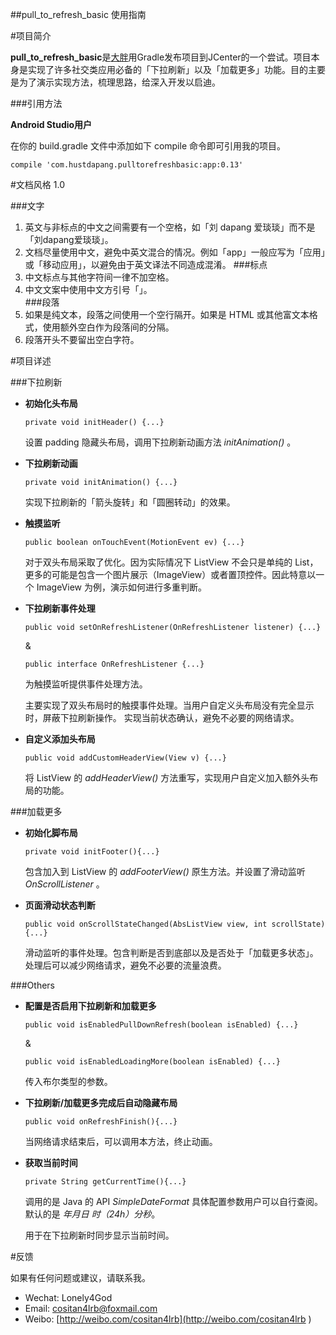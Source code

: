 ##pull_to_refresh_basic 使用指南    

#项目简介

**pull_to_refresh_basic**是[大胖](http://www.dapang.cc)用Gradle发布项目到JCenter的一个尝试。项目本身是实现了许多社交类应用必备的「下拉刷新」以及「加载更多」功能。目的主要是为了演示实现方法，梳理思路，给深入开发以启迪。 

###引用方法
    
**Android Studio用户**            

在你的 build.gradle 文件中添加如下 compile 命令即可引用我的项目。

  `compile 'com.hustdapang.pulltorefreshbasic:app:0.13'`  
    
    
#文档风格 1.0   
    
###文字   
1. 英文与非标点的中文之间需要有一个空格，如「刘 dapang 爱琰琰」而不是「刘dapang爱琰琰」。   
2. 文档尽量使用中文，避免中英文混合的情况。例如「app」一般应写为「应用」或「移动应用」，以避免由于英文译法不同造成混淆。 
###标点   
1. 中文标点与其他字符间一律不加空格。    
2. 中文文案中使用中文方引号「」。  
###段落   
1. 如果是纯文本，段落之间使用一个空行隔开。如果是 HTML 或其他富文本格式，使用额外空白作为段落间的分隔。    
2. 段落开头不要留出空白字符。

    
#项目详述  

###下拉刷新

-  **初始化头布局**            
    
    `private void initHeader() {...}`
        
     设置 padding 隐藏头布局，调用下拉刷新动画方法 *initAnimation()* 。    

- **下拉刷新动画**    
    
    `private void initAnimation() {...}`    
    
    实现下拉刷新的「箭头旋转」和「圆圈转动」的效果。    

- **触摸监听**  

    `public boolean onTouchEvent(MotionEvent ev) {...}` 

    对于双头布局采取了优化。因为实际情况下 ListView 不会只是单纯的 List，更多的可能是包含一个图片展示（ImageView）或者置顶控件。因此特意以一个 ImageView 为例，演示如何进行多重判断。  

- **下拉刷新事件处理**  
    
    `public void setOnRefreshListener(OnRefreshListener listener) {...}`    
    
    &
    
    `public interface OnRefreshListener {...}`
    
    为触摸监听提供事件处理方法。      
    
    主要实现了双头布局时的触摸事件处理。当用户自定义头布局没有完全显示时，屏蔽下拉刷新操作。
    实现当前状态确认，避免不必要的网络请求。     
    

    
 
    
- **自定义添加头布局**

    `public void addCustomHeaderView(View v) {...}` 
    
    将 ListView 的 *addHeaderView()* 方法重写，实现用户自定义加入额外头布局的功能。

###加载更多
    
- **初始化脚布局**    
    
    `private void initFooter(){...}`    
    
    包含加入到 ListView 的 *addFooterView()* 原生方法。并设置了滑动监听 *OnScrollListener* 。
    
- **页面滑动状态判断**  

    `public void onScrollStateChanged(AbsListView view, int scrollState){...}`
    
    滑动监听的事件处理。包含判断是否到底部以及是否处于「加载更多状态」。处理后可以减少网络请求，避免不必要的流量浪费。
    
    
###Others   
    
- **配置是否启用下拉刷新和加载更多**       
    
    `public void isEnabledPullDownRefresh(boolean isEnabled) {...} `
    
    &   
        
    `public void isEnabledLoadingMore(boolean isEnabled) {...}` 
    
    传入布尔类型的参数。  
    
- **下拉刷新/加载更多完成后自动隐藏布局**    

    `public void onRefreshFinish(){...}`    
    
    当网络请求结束后，可以调用本方法，终止动画。  
        
- **获取当前时间**    
    
    `private String getCurrentTime(){...}`  
    
    调用的是 Java 的 API *SimpleDateFormat* 具体配置参数用户可以自行查阅。默认的是 *年月日 时（24h）分秒*。

    用于在下拉刷新时同步显示当前时间。   
    
    
#反馈 
    
如果有任何问题或建议，请联系我。
    
- Wechat: Lonely4God  
- Email: cositan4lrb@foxmail.com 
- Weibo: [http://weibo.com/cositan4lrb](http://weibo.com/cositan4lrb ) 
    
